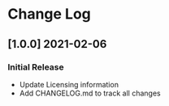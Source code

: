 # Change Log

## [1.0.0] 2021-02-06
### Initial Release

- Update Licensing information
- Add CHANGELOG.md to track all changes
